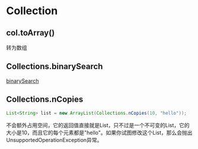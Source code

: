 # Collection

## col.toArray()
转为数组

## Collections.binarySearch

[binarySearch](binarySearch.md)

## Collections.nCopies

```java
List<String> list = new ArrayList(Collections.nCopies(10, "hello"));
```

不会额外占用空间，它的返回值直接就是List，只不过是一个不可变的List，它的大小是10，而且它的每个元素都是"hello"。如果你试图修改这个List，那么会抛出UnsupportedOperationException异常。